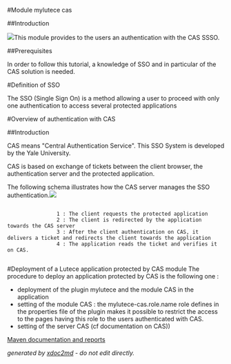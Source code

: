 
#Module mylutece cas

##Introduction

![](http://dev.lutece.paris.fr/plugins/module-mylutece-cas/images/cas.jpg)This module provides to the users an authentication with the CAS SSSO.

##Prerequisites

In order to follow this tutorial, a knowledge of SSO and in particular of the CAS solution is needed.

#Definition of SSO

The SSO (Single Sign On) is a method allowing a user to proceed with only one authentication to access several protected applications

#Overview of authentication with CAS

##Introduction

CAS means "Central Authentication Service". This SSO System is developed by the Yale University.

CAS is based on exchange of tickets between the client browser, the authentication server and the protected application.

The following schema illustrates how the CAS server manages the SSO authentication.![](http://dev.lutece.paris.fr/plugins/module-mylutece-cas/images/cas.png)
```

                1 : The client requests the protected application
                2 : The client is redirected by the application towards the CAS server
                3 : After the client authentication on CAS, it delivers a ticket and redirects the client towards the application
                4 : The application reads the ticket and verifies it on CAS. 
                
```


#Deployment of a Lutece application protected by CAS module
The procedure to deploy an application protected by CAS is the following one :
 
* deployment of the plugin mylutece and the module CAS in the application
* setting of the module CAS : the mylutece-cas.role.name role defines in the properties file of the plugin makes it possible to restrict the access to the pages having this role to the users authenticated with CAS.
* setting of the server CAS (cf documentation on CAS))


[Maven documentation and reports](http://dev.lutece.paris.fr/plugins/module-mylutece-cas/)



 *generated by [xdoc2md](https://github.com/lutece-platform/tools-maven-xdoc2md-plugin) - do not edit directly.*